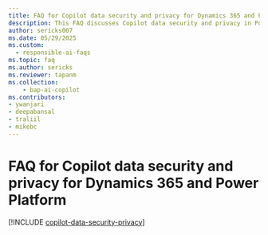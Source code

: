 ```yaml
---
title: FAQ for Copilot data security and privacy for Dynamics 365 and Power Platform
description: This FAQ discusses Copilot data security and privacy in Power Platform and how Copilot responsibly uses AI capabilities.
author: sericks007 
ms.date: 05/29/2025
ms.custom: 
  - responsible-ai-faqs
ms.topic: faq
ms.author: sericks
ms.reviewer: tapanm
ms.collection: 
    - bap-ai-copilot
ms.contributors:
- ywanjari
- deepabansal
- traliil
- mikebc
---
```


# FAQ for Copilot data security and privacy for Dynamics 365 and Power Platform 

[!INCLUDE [copilot-data-security-privacy](~/../shared-content/shared/responsible-ai-faqs-includes/copilot-data-security-privacy.md)]
